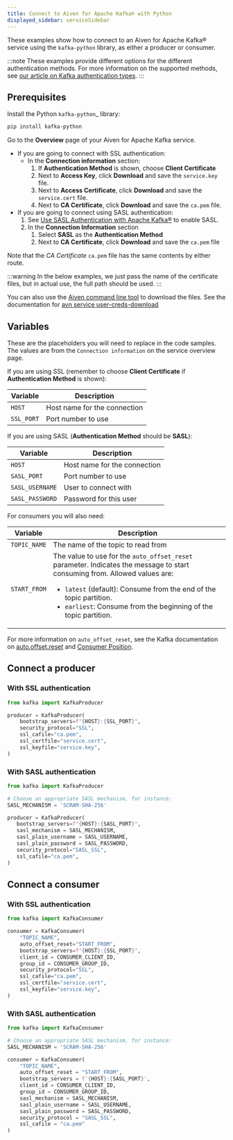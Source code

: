 ```yaml
---
title: Connect to Aiven for Apache Kafka® with Python
displayed_sidebar: serviceSidebar
---
```


These examples show how to connect to an Aiven for Apache Kafka® service using the `kafka-python` library, as either a producer or consumer.

:::note
These examples provide different options for the different
authentication methods. For more information on the supported methods,
see [our article on Kafka authentication
types](/docs/products/kafka/concepts/auth-types).
:::

## Prerequisites

Install the Python `kafka-python`\_ library:

```bash
pip install kafka-python
```

Go to the **Overview** page of your Aiven for Apache Kafka service.

-   If you are going to connect with SSL authentication:
    -   In the **Connection information** section:
        1.  If **Authentication Method** is shown, choose **Client
            Certificate**
        2.  Next to **Access Key**, click **Download** and save the
            `service.key` file.
        3.  Next to **Access Certificate**, click **Download** and save
            the `service.cert` file.
        4.  Next to **CA Certificate**, click **Download** and save the
            `ca.pem` file.
-   If you are going to connect using SASL authentication:
    1.  See [Use SASL Authentication with Apache
        Kafka®](/docs/products/kafka/howto/kafka-sasl-auth)
        to enable SASL.
    2.  In the **Connection Information** section
        1.  Select **SASL** as the **Authentication Method**
        2.  Next to **CA Certificate**, click **Download** and save the
            `ca.pem` file

Note that the *CA Certificate* `ca.pem` file has the same contents by
either route.

:::warning
In the below examples, we just pass the name of the certificate files,
but in actual use, the full path should be used.
:::

You can also use the [Aiven command line
tool](/docs/tools/cli) to download the files.
See the documentation for [avn service
user-creds-download](/docs/tools/cli/service/user#avn_service_user_creds_download)

## Variables

These are the placeholders you will need to replace in the code samples.
The values are from the `Connection information` on the service overview
page.

If you are using SSL (remember to choose **Client Certificate** if
**Authentication Method** is shown):

| Variable   | Description                  |
| ---------- | ---------------------------- |
| `HOST`     | Host name for the connection |
| `SSL_PORT` | Port number to use           |

If you are using SASL (**Authentication Method** should be **SASL**):

| Variable        | Description                  |
| --------------- | ---------------------------- |
| `HOST`          | Host name for the connection |
| `SASL_PORT`     | Port number to use           |
| `SASL_USERNAME` | User to connect with         |
| `SASL_PASSWORD` | Password for this user       |

For consumers you will also need:

|   Variable   |                                                                                                                                     Description                                                                                                                                      |
|--------------|--------------------------------------------------------------------------------------------------------------------------------------------------------------------------------------------------------------------------------------------------------------------------------------|
| `TOPIC_NAME` | The name of the topic to read from                                                                                                                                                                                                                                                   |
| `START_FROM` | The value to use for the `auto_offset_reset` parameter. Indicates the message to start consuming from. Allowed values are: <ul><li>`latest` (default): Consume from the end of the topic partition.</li><li>`earliest`: Consume from the beginning of the topic partition.</li></ul> |

For more information on `auto_offset_reset`, see the Kafka documentation
on
[auto.offset.reset](https://kafka.apache.org/documentation/#consumerconfigs_auto.offset.reset)
and [Consumer
Position](https://kafka.apache.org/documentation/#design_consumerposition).

## Connect a producer

### With SSL authentication

```python
from kafka import KafkaProducer

producer = KafkaProducer(
    bootstrap_servers=f"{HOST}:{SSL_PORT}",
    security_protocol="SSL",
    ssl_cafile="ca.pem",
    ssl_certfile="service.cert",
    ssl_keyfile="service.key",
)
```

### With SASL authentication

```python
from kafka import KafkaProducer

# Choose an appropriate SASL mechanism, for instance:
SASL_MECHANISM = 'SCRAM-SHA-256'

producer = KafkaProducer(
   bootstrap_servers=f"{HOST}:{SASL_PORT}",
   sasl_mechanism = SASL_MECHANISM,
   sasl_plain_username = SASL_USERNAME,
   sasl_plain_password = SASL_PASSWORD,
   security_protocol="SASL_SSL",
   ssl_cafile="ca.pem",
)
```

## Connect a consumer

### With SSL authentication

```python
from kafka import KafkaConsumer

consumer = KafkaConsumer(
    "TOPIC_NAME",
    auto_offset_reset="START_FROM",
    bootstrap_servers=f"{HOST}:{SSL_PORT}",
    client_id = CONSUMER_CLIENT_ID,
    group_id = CONSUMER_GROUP_ID,
    security_protocol="SSL",
    ssl_cafile="ca.pem",
    ssl_certfile="service.cert",
    ssl_keyfile="service.key",
)
```

### With SASL authentication

```python
from kafka import KafkaConsumer

# Choose an appropriate SASL mechanism, for instance:
SASL_MECHANISM = 'SCRAM-SHA-256'

consumer = KafkaConsumer(
    "TOPIC_NAME",
    auto_offset_reset = "START_FROM",
    bootstrap_servers = f'{HOST}:{SASL_PORT}',
    client_id = CONSUMER_CLIENT_ID,
    group_id = CONSUMER_GROUP_ID,
    sasl_mechanism = SASL_MECHANISM,
    sasl_plain_username = SASL_USERNAME,
    sasl_plain_password = SASL_PASSWORD,
    security_protocol = "SASL_SSL",
    ssl_cafile = "ca.pem"
)
```
